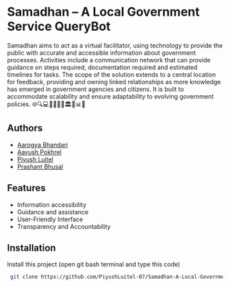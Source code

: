 # Samadhan – A Local Government Service QueryBot
 Samadhan aims to act as a virtual facilitator, using technology to provide the public with accurate and accessible information about government processes. Activities include a communication network that can provide guidance on steps required, documentation required and estimated timelines for tasks. The scope of the solution extends to a central location for feedback, providing and owning linked relationships as more knowledge has emerged in government agencies and citizens. It is built to accommodate scalability and ensure adaptability to evolving government policies. 🌐🔍💻📄📅📢🔄🏛️🤝📊🌱    

## Authors

- [Aarogya Bhandari](https://www.github.com/amewzzz)
- [Aayush Pokhrel](https://github.com/aayushpkrl)
- [Piyush Luitel](https://www.github.com/PiyushLuitel-07)
- [Prashant Bhusal](https://www.github.com/prashant72-git)


## Features

- Information accessibility
- Guidance and assistance
- User-Friendly Interface
- Transparency and Accountability


## Installation

Install this project (open git bash terminal and type this code)

```bash
 git clone https://github.com/PiyushLuitel-07/Samadhan-A-Local-Government-Service-QueryBot
```
    